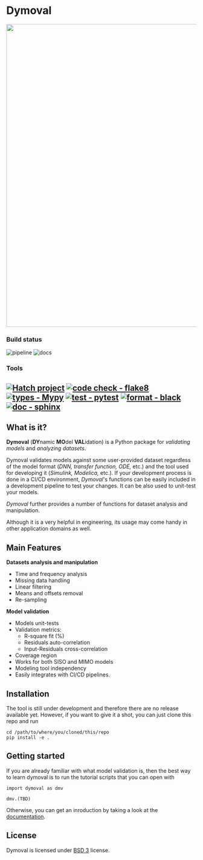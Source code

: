 # Dymoval

<div align="center">

<img src="https://github.com/VolvoGroup/dymoval/blob/main/docs/source/DymovalLogo1.PNG" data-canonical-src="https://github.com/VolvoGroup/dymoval/blob/main/docs/source/DymovalLogo1.PNG" width="800" class="center" />


</div>

### Build status
![pipeline](https://github.com/VolvoGroup/dymoval/actions/workflows/pipeline.yml/badge.svg)
![docs](https://github.com/VolvoGroup/dymoval/actions/workflows/docs.yml/badge.svg)

### Tools
[![Hatch project](https://img.shields.io/badge/build-hatch-4051b5.svg)](https://github.com/pypa/hatch) 
[![code check - flake8](https://img.shields.io/badge/lint-flake8-green.svg)](https://pypi.org/project/flake8)
[![types - Mypy](https://img.shields.io/badge/types-mypy-orange.svg)](https://github.com/python/mypy) 
[![test - pytest](https://img.shields.io/badge/test-pytest-brightgreen.svg)](https://github.com/pytest-dev/pytest)
[![format - black](https://img.shields.io/badge/format-black-000000.svg)](https://github.com/psf/black) 
[![doc - sphinx](https://img.shields.io/badge/doc-sphinx-blue.svg)](https://github.com/sphinx-doc/sphinx)
-----

## What is it?

**Dymoval**  (**DY**namic **MO**del **VAL**idation) is a Python package for  *validating models* and *analyzing datasets*. 

Dymoval validates models against some user-provided dataset regardless of the model format (*DNN, transfer function, ODE,* etc.) and the tool 
used for developing it (*Simulink, Modelica,* etc.). 
If your development process is done in a CI/CD environment, *Dymoval*'s functions can be easily included in a development pipeline to test your changes. 
It can be also used to unit-test your models.

*Dymoval* further provides a number of functions for dataset analysis and manipulation.  

Although it is a very helpful in engineering, its usage may come handy in other application domains as well. 



## Main Features

 **Datasets analysis and manipulation**
- Time and frequency analysis 
- Missing data handling
- Linear filtering
- Means and offsets removal
- Re-sampling

**Model validation**

- Models unit-tests
- Validation metrics:
	- R-square fit (%)
	- Residuals auto-correlation
	- Input-Residuals cross-correlation 
- Coverage region
- Works for both SISO and MIMO models
- Modeling tool independency
- Easily integrates with CI/CD pipelines.


## Installation


The tool is still under development and therefore there are no release available yet.
However, if you want to give it a shot, you can just clone this repo and run

	cd /path/to/where/you/cloned/this/repo
	pip install -e .


## Getting started

If you are already familiar with what model validation is, then the best way to learn dymoval is to run the tutorial scripts that you can open with

	import dymoval as dmv

	dmv.(TBD)
 
Otherwise, you can get an inroduction by taking a look at the [documentation](https://volvogroup.github.io/dymoval/).

## License
Dymoval is licensed under [BSD 3](https://github.com/VolvoGroup/dymoval/blob/main/LICENSE) license.